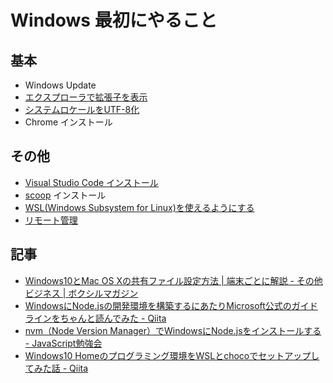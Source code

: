 # Windows 最初にやること

## 基本

- Windows Update
- [エクスプローラで拡張子を表示](setup)
- [システムロケールをUTF-8化](setup)
- Chrome インストール

## その他

- [Visual Studio Code インストール](vscode/README.md)
- [scoop](scoop/README.md) インストール
- [WSL(Windows Subsystem for Linux)を使えるようにする](wsl)
- [リモート管理](remote.md)

## 記事

- [Windows10とMac OS Xの共有ファイル設定方法 | 端末ごとに解説 - その他ビジネス | ボクシルマガジン](https://boxil.jp/mag/a43/)
- [WindowsにNode.jsの開発環境を構築するにあたりMicrosoft公式のガイドラインをちゃんと読んでみた - Qiita](https://qiita.com/breakandrun/items/ce2d2063cd53f2482ad7)
- [nvm（Node Version Manager）でWindowsにNode.jsをインストールする - JavaScript勉強会](http://jsstudy.hatenablog.com/entry/functionaljs-9-nvm-windows)
- [Windows10 Homeのプログラミング環境をWSLとchocoでセットアップしてみた話 - Qiita](https://qiita.com/bellbind/items/c913192440f583b3ae60)
